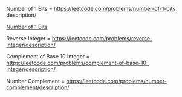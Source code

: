 Number of 1 Bits = https://leetcode.com/problems/number-of-1-bits description/

[Number of 1 Bits](https://leetcode.com/problems/number-of-1-bits)

Reverse Integer = https://leetcode.com/problems/reverse-integer/description/

Complement of Base 10 Integer = https://leetcode.com/problems/complement-of-base-10-integer/description/

Number Complement = https://leetcode.com/problems/number-complement/description/


